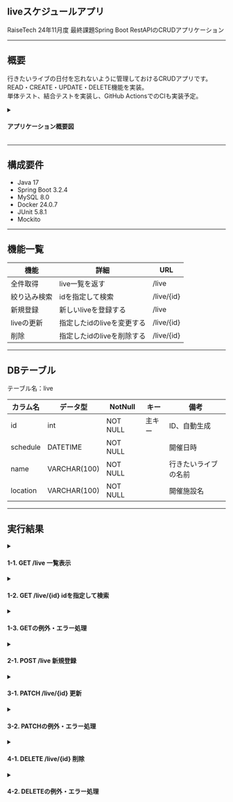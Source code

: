 ## liveスケジュールアプリ
RaiseTech 24年11月度 最終課題Spring Boot RestAPIのCRUDアプリケーション

---
## 概要
行きたいライブの日付を忘れないように管理しておけるCRUDアプリです。  
READ・CREATE・UPDATE・DELETE機能を実装。  
単体テスト、結合テストを実装し、GitHub ActionsでのCIも実装予定。


<details>
<summary><h4>アプリケーション概要図</h4></summary>

![Untitled - learning_task_10 (2)](https://github.com/kttsu/learning_task_10/assets/150462533/25c38833-684c-47a1-93cd-7b9e63662695)
</details>

---
## 構成要件
* Java 17
* Spring Boot 3.2.4
* MySQL 8.0
* Docker 24.0.7 
* JUnit 5.8.1
* Mockito
  
---
## 機能一覧

| 機能 | 詳細 | URL |
| ------------ | ------------- | ------------- |
| 全件取得 | live一覧を返す | /live |
| 絞り込み検索 | idを指定して検索 | /live/{id} |
| 新規登録 | 新しいliveを登録する | /live |
| liveの更新 | 指定したidのliveを変更する | /live/{id} |
| 削除 | 指定したidのliveを削除する | /live/{id} |

---
## DBテーブル
テーブル名：live

| カラム名 | データ型 | NotNull | キー | 備考 |
| ------------ | ------------- | ------------- | ------------- | ------------- |
| id | int | NOT NULL | 主キー | ID、自動生成 |
| schedule | DATETIME  | NOT NULL || 開催日時 |
| name | VARCHAR(100) | NOT NULL || 行きたいライブの名前 |
| location | VARCHAR(100)  | NOT NULL || 開催施設名 |

---
## 実行結果

<details>
<summary><h4> 1-1. GET /live 一覧表示 </h4></summary>
  
![スクリーンショット (220)](https://github.com/kttsu/learning_task_10/assets/150462533/b3332213-deef-4a80-b1be-35f84b104020)
</details>
<details>
<summary><h4> 1-2. GET /live/{id} idを指定して検索 </h4></summary>

![スクリーンショット (221)](https://github.com/kttsu/learning_task_10/assets/150462533/94a5b259-c4d0-403e-b5ef-6a3a665fe828)
</details>
<details>
<summary><h4> 1-3. GETの例外・エラー処理  </h4></summary>

<h4>1-3-1. /live/{id} 存在しないliveのidを指定したとき</h4>

![スクリーンショット (222)](https://github.com/kttsu/learning_task_10/assets/150462533/b7c5b364-fe0f-41e8-a6b2-263d9a8cdedb)
</details>
<details>
<summary><h4> 2-1. POST /live 新規登録</h4></summary>
<h5>ResponseBody</h5>
  
![スクリーンショット (227)](https://github.com/kttsu/learning_task_10/assets/150462533/312047a5-2f2a-4314-947a-bada1ceeb190)
<h5>ResponseHeader</h5>

![スクリーンショット (225)](https://github.com/kttsu/learning_task_10/assets/150462533/2e05f644-edb8-49b3-b8a9-7ad43a9b0428)
</details>
<details>
<summary><h4> 3-1. PATCH /live/{id} 更新</h4></summary>

![スクリーンショット (228)](https://github.com/kttsu/learning_task_10/assets/150462533/a2213052-6218-4367-b2fa-225a26e15d59)
</details>
<details>
<summary><h4> 3-2. PATCHの例外・エラー処理</h4></summary>
<h4> 3-2-1. PATCH /live/{id} 存在しないliveのidを指定したとき</h4>

![スクリーンショット (230)](https://github.com/kttsu/learning_task_10/assets/150462533/f79d3d65-c791-460a-9451-1e32d677f2b4)
<h4> 3-2-2. PATCH /drama/{id} 同じliveの情報を登録したとき</h4>

![スクリーンショット (229)](https://github.com/kttsu/learning_task_10/assets/150462533/8f04d022-3e9e-44b0-b954-485efb46f7c0)
</details>

<details>
<summary><h4>4-1. DELETE /live/{id} 削除</h4></summary>

![スクリーンショット (231)](https://github.com/kttsu/learning_task_10/assets/150462533/a6b8fadb-ff04-4965-9151-3e971da3184b)
</details>
<details>
<summary><h4>4-2. DELETEの例外・エラー処理</h4></summary>
<h4>4-2-1. /live/{id} 存在しないliveのidを指定したとき</h4>

![スクリーンショット (232)](https://github.com/kttsu/learning_task_10/assets/150462533/013bd670-b7c7-4025-b027-3725c5434bbc)
</details>
